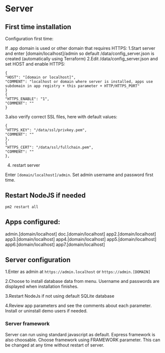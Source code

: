 # Server

## First time installation

Configuration first time:

If .app domain is used or other domain that requires HTTPS:
1.Start server and enter [domain/localhost]/admin so default /data/config_server.json is created (automatically using Terraform)
2.Edit /data/config_server.json and set HOST and enable HTTPS:

```
{
"HOST": "[domain or localhost]",
"COMMENT": "localhost or domain where server is installed, apps use subdomain in app registry + this parameter + HTTP/HTTPS_PORT"
}
{
"HTTPS_ENABLE": "1",
"COMMENT": ""
}
```

3.also verify correct SSL files, here with default values:

```
{
"HTTPS_KEY": "/data/ssl/privkey.pem",
"COMMENT": ""
},
{
"HTTPS_CERT": "/data/ssl/fullchain.pem",
"COMMENT": ""
},
```
4. restart server

Enter `[domain/localhost]/admin`.
Set admin username and password first time.	

## Restart NodeJS if needed

```
pm2 restart all
```

## Apps configured: 

admin.[domain/localhost]
doc.[domain/localhost]
app2.[domain/localhost]
app3.[domain/localhost]
app4.[domain/localhost]
app5.[domain/localhost]
app6.[domain/localhost]
app7.[domain/localhost]


## Server configuration
    
1.Enter as admin at `https://admin.localhost` or `https://admin.[DOMAIN]`

2.Choose to install database data from menu.
Username and passwords are displayed when installation finishes.

3.Restart NodeJs if not using default SQLite database

4.Review app parameters and see the comments about each parameter.
Install or uninstall demo users if needed.

### Server framework

Server can run using standard javascript as default. Express framework is also choosable.
Choose framework using FRAMEWORK parameter.
This can be changed at any time without restart of server.